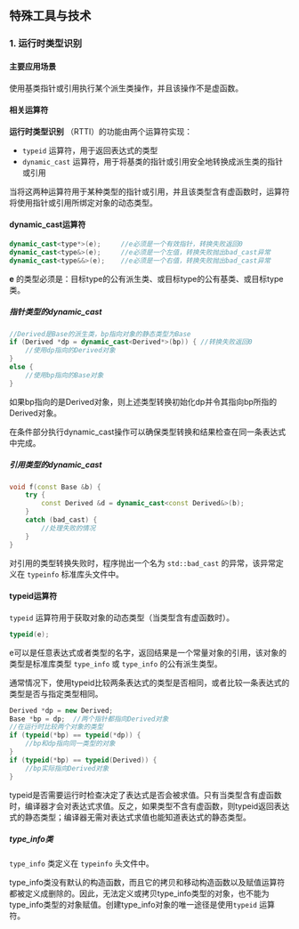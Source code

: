 ## 特殊工具与技术

### 1. 运行时类型识别

#### 主要应用场景

使用基类指针或引用执行某个派生类操作，并且该操作不是虚函数。

#### 相关运算符

**运行时类型识别** （RTTI）的功能由两个运算符实现：

- `typeid` 运算符，用于返回表达式的类型
- `dynamic_cast` 运算符，用于将基类的指针或引用安全地转换成派生类的指针或引用

当将这两种运算符用于某种类型的指针或引用，并且该类型含有虚函数时，运算符将使用指针或引用所绑定对象的动态类型。

#### dynamic_cast运算符

```c++
dynamic_cast<type*>(e);		//e必须是一个有效指针，转换失败返回0
dynamic_cast<type&>(e);		//e必须是一个左值，转换失败抛出bad_cast异常
dynamic_cast<type&&>(e);	//e必须是一个右值，转换失败抛出bad_cast异常
```

**e** 的类型必须是：目标type的公有派生类、或目标type的公有基类、或目标type类。

##### 指针类型的dynamic_cast

```c++
//Derived是Base的派生类，bp指向对象的静态类型为Base
if (Derived *dp = dynamic_cast<Derived*>(bp)) {	//转换失败返回0
    //使用dp指向的Derived对象
}
else {
    //使用bp指向的Base对象
}
```

如果bp指向的是Derived对象，则上述类型转换初始化dp并令其指向bp所指的Derived对象。

在条件部分执行dynamic_cast操作可以确保类型转换和结果检查在同一条表达式中完成。

##### 引用类型的dynamic_cast

```c++
void f(const Base &b) {
    try {
        const Derived &d = dynamic_cast<const Derived&>(b);
    }
    catch (bad_cast) {
        //处理失败的情况
    }
}
```

对引用的类型转换失败时，程序抛出一个名为 `std::bad_cast` 的异常，该异常定义在 `typeinfo` 标准库头文件中。

#### typeid运算符

`typeid` 运算符用于获取对象的动态类型（当类型含有虚函数时）。

```c++
typeid(e);
```

e可以是任意表达式或者类型的名字，返回结果是一个常量对象的引用，该对象的类型是标准库类型 `type_info` 或 `type_info` 的公有派生类型。

通常情况下，使用typeid比较两条表达式的类型是否相同，或者比较一条表达式的类型是否与指定类型相同。

```c++
Derived *dp = new Derived;
Base *bp = dp;	//两个指针都指向Derived对象
//在运行时比较两个对象的类型
if (typeid(*bp) == typeid(*dp)) {
    //bp和dp指向同一类型的对象
}
if (typeid(*bp) == typeid(Derived)) {
    //bp实际指向Derived对象
}
```

typeid是否需要运行时检查决定了表达式是否会被求值。只有当类型含有虚函数时，编译器才会对表达式求值。反之，如果类型不含有虚函数，则typeid返回表达式的静态类型；编译器无需对表达式求值也能知道表达式的静态类型。

##### type_info类

`type_info` 类定义在 `typeinfo` 头文件中。

type_info类没有默认的构造函数，而且它的拷贝和移动构造函数以及赋值运算符都被定义成删除的。因此，无法定义或拷贝type_info类型的对象，也不能为type_info类型的对象赋值。创建type_info对象的唯一途径是使用`typeid` 运算符。

